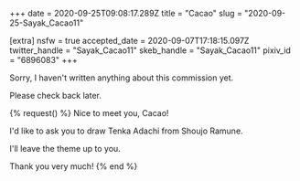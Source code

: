 +++
date = 2020-09-25T09:08:17.289Z
title = "Cacao"
slug = "2020-09-25-Sayak_Cacao11"

[extra]
nsfw = true
accepted_date = 2020-09-07T17:18:15.097Z
twitter_handle = "Sayak_Cacao11"
skeb_handle = "Sayak_Cacao11"
pixiv_id = "6896083"
+++

Sorry, I haven't written anything about this commission yet.

Please check back later.

{% request() %}
Nice to meet you, Cacao!

I'd like to ask you to draw Tenka Adachi from Shoujo Ramune.

I'll leave the theme up to you.

Thank you very much!
{% end %}
